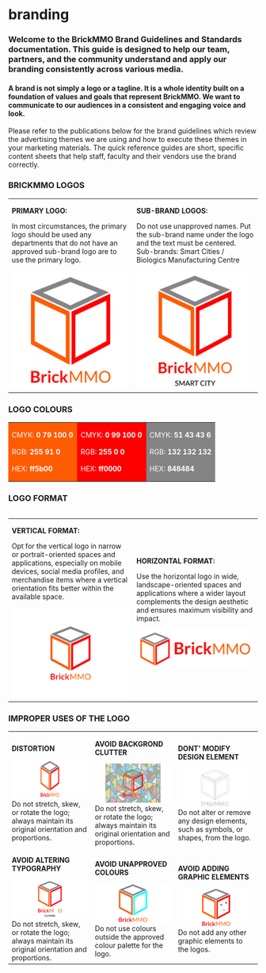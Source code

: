 # branding

<style>@import url("//readme.codeadam.ca/readme.css");</style>

### Welcome to the BrickMMO Brand Guidelines and Standards documentation. This guide is designed to help our team, partners, and the community understand and apply our branding consistently across various media.

#### A brand is not simply a logo or a tagline. It is a whole identity built on a foundation of values and goals that represent BrickMMO. We want to communicate to our audiences in a consistent and engaging voice and look.

Please refer to the publications below for the brand guidelines which review the advertising themes we are using and how to execute these themes in your marketing materials. The quick reference guides are short, specific content sheets that help staff, faculty and their vendors use the brand correctly.
### BRICKMMO LOGOS
<table>
<tr>
<td width="50%">

**PRIMARY LOGO:**

In most circumstances, the primary logo should be used any departments that do not have an approved sub-brand logo are to use the primary logo.

<img src="images/BrickMMO_Logo.png">

</td>
<td width="50%">

**SUB-BRAND LOGOS:**

Do not use unapproved names.
Put the sub-brand name under the logo and the text must be centered. 
Sub-brands: Smart Cities / Biologics Manufacturing Centre

<img src="images/BrickMMO_Logo_Sub.png">

</td>
</tr>
</table>

### LOGO COLOURS

<table>
<tr>
<td width="33.3%" style="background-color:#ff5B00; color:#ffffff;">

CMYK: **0 79 100 0**
<br>  
RGB: **255 91 0**  
<br>
HEX: **ff5b00**

</td>
<td width="33.3%" style="background-color:#ff0000; color:#ffffff;">

CMYK: **0 99 100 0**  
<br>
RGB: **255 0 0**  
<br>
HEX: **ff0000**

</td>
<td width="33.3%" style="background-color:#848484; color:#ffffff;">

CMYK: **51 43 43 6**  
<br>
RGB: **132 132 132**  
<br>
HEX: **848484**

</td>
</tr>
</table>

<table>
<tr>

### LOGO FORMAT
<table>
<tr>
<td width="50%">

**VERTICAL FORMAT:**

Opt for the vertical logo in narrow or portrait-oriented spaces and applications, especially on mobile devices, social media profiles, and merchandise items where a vertical orientation fits better within the available space.

<img src="images/BrickMMO_Logo_Coloured.png">

</td>
<td width="50%">

**HORIZONTAL FORMAT:**

Use the horizontal logo in wide, landscape-oriented spaces and applications where a wider layout complements the design aesthetic and ensures maximum visibility and impact.

<img src="images/BrickMMO_Logo_Coloured_Horizontal.png">

</td>
</tr>
</table>

### IMPROPER USES OF THE LOGO

<table>
<tr>
<td width="33.3%">

**DISTORTION**

<img src="improper/distortion.png">
Do not stretch, skew, or rotate the logo; always maintain its original orientation and proportions.

</td>
<td width="33.3%">

**AVOID BACKGROND CLUTTER**

<img src="improper/background-clutter.png">
<br>
Do not stretch, skew, or rotate the logo; always maintain its original orientation and proportions.

</td>
<td width="33.3%">

**DONT' MODIFY DESIGN ELEMENT**

<img src="improper/modify-elements.png">
<br>
Do not alter or remove any design elements, such as symbols, or shapes, from the logo.

</td>
</tr>
<tr>
<td width="33.3%">

**AVOID ALTERING TYPOGRAPHY**

<img src="improper/altering-typography.png">
<br>
Do not stretch, skew, or rotate the logo; always maintain its original orientation and proportions.

</td>
<td width="33.3%">

**AVOID UNAPPROVED COLOURS**

<img src="improper/unapproved-colours.png">
<br>
Do not use colours outside the approved colour palette for the logo.

</td>
<td width="33.3%">

**AVOID ADDING GRAPHIC ELEMENTS**

<img src="improper/adding-graphic-elements.png">
<br>
Do not add any other graphic elements to the logos.

</td>
</tr>
</table>




